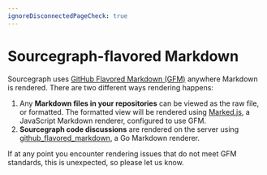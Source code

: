 ```yaml
---
ignoreDisconnectedPageCheck: true
---
```


# Sourcegraph-flavored Markdown

Sourcegraph uses [GitHub Flavored Markdown (GFM)](https://github.github.com/gfm/) anywhere Markdown is rendered. There are two different ways rendering happens:

1. Any **Markdown files in your repositories** can be viewed as the raw file, or formatted. The formatted view will be rendered using [Marked.js](https://marked.js.org/#/README.md#README.md), a JavaScript Markdown renderer, configured to use GFM.
2. **Sourcegraph code discussions** are rendered on the server using [github_flavored_markdown](https://godoc.org/github.com/shurcooL/github_flavored_markdown), a Go Markdown renderer.

If at any point you encounter rendering issues that do not meet GFM standards, this is unexpected, so please let us know.
